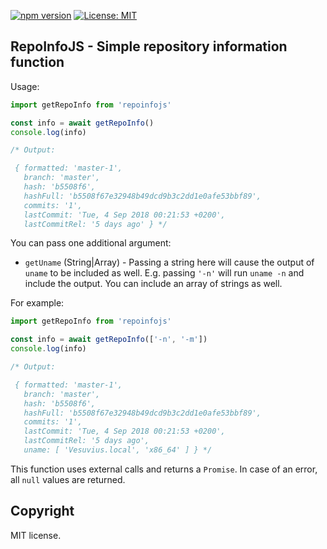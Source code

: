 [![npm version](https://badge.fury.io/js/repoinfojs.svg)](https://badge.fury.io/js/repoinfojs) [![License: MIT](https://img.shields.io/badge/License-MIT-yellow.svg)](https://opensource.org/licenses/MIT)

## RepoInfoJS - Simple repository information function

Usage:

```js
import getRepoInfo from 'repoinfojs'

const info = await getRepoInfo()
console.log(info)

/* Output:

 { formatted: 'master-1',
   branch: 'master',
   hash: 'b5508f6',
   hashFull: 'b5508f67e32948b49dcd9b3c2dd1e0afe53bbf89',
   commits: '1',
   lastCommit: 'Tue, 4 Sep 2018 00:21:53 +0200',
   lastCommitRel: '5 days ago' } */
```

You can pass one additional argument:

* `getUname` (String|Array) - Passing a string here will cause the output of `uname` to be included as well. E.g. passing `'-n'` will run `uname -n` and include the output. You can include an array of strings as well.

For example:

```js
import getRepoInfo from 'repoinfojs'

const info = await getRepoInfo(['-n', '-m'])
console.log(info)

/* Output:

 { formatted: 'master-1',
   branch: 'master',
   hash: 'b5508f6',
   hashFull: 'b5508f67e32948b49dcd9b3c2dd1e0afe53bbf89',
   commits: '1',
   lastCommit: 'Tue, 4 Sep 2018 00:21:53 +0200',
   lastCommitRel: '5 days ago',
   uname: [ 'Vesuvius.local', 'x86_64' ] } */
```

This function uses external calls and returns a `Promise`. In case of an error, all `null` values are returned.

## Copyright

MIT license.
